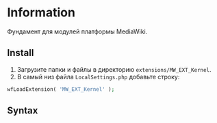 # Information

Фундамент для модулей платформы MediaWiki.

## Install

1. Загрузите папки и файлы в директорию `extensions/MW_EXT_Kernel`.
2. В самый низ файла `LocalSettings.php` добавьте строку:

```php
wfLoadExtension( 'MW_EXT_Kernel' );
```

## Syntax

```html

```

